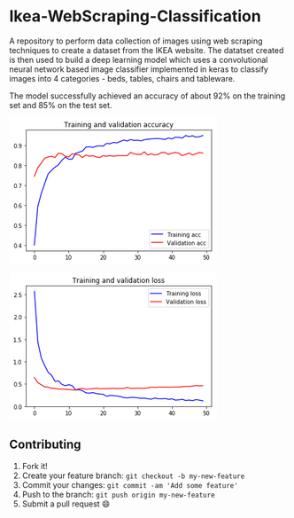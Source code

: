 # Ikea-WebScraping-Classification

A repository to perform data collection of images using web scraping techniques to create a dataset from the IKEA website. The datatset created is then used to build a deep learning model which uses a convolutional neural network based image classifier implemented in keras to classify images into 4 categories - beds, tables, chairs and tableware.

The model successfully achieved an accuracy of about 92% on the training set and 85% on the test set.

![Accuracy](accuracy.png)

![Loss](loss.png)

## Contributing
1. Fork it!
2. Create your feature branch: `git checkout -b my-new-feature`
3. Commit your changes: `git commit -am 'Add some feature'`
4. Push to the branch: `git push origin my-new-feature`
5. Submit a pull request :smile: